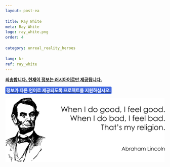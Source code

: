 ```yaml
---
layout: post-ea

title: Ray White
meta: Ray White
logo: ray_white.png
order: 4

category: unreal_reality_heroes

lang: kr
ref: ray_white
---
```


**<a href="https://lincolnvirus.com/projects/ru/comics/unreal_reality/heroes/ray_white.html" target="_blank">죄송합니다. 현재이 정보는 러시아어로만 제공됩니다.</a>**

**<a href="https://www.paypal.com/cgi-bin/webscr?cmd=_s-xclick&hosted_button_id=T3KLFW2TE8SJC&source=url" target="_blank"><span style="background-color:#4169E1; color:white; padding:3px; border-radius: 3px">정보가 다른 언어로 제공되도록 프로젝트를 지원하십시오.</span></a>**

<a data-fancybox="gallery" href="/img/programming/Lincoln.png"><img src="/img/programming/Lincoln.png" alt=""></a>
